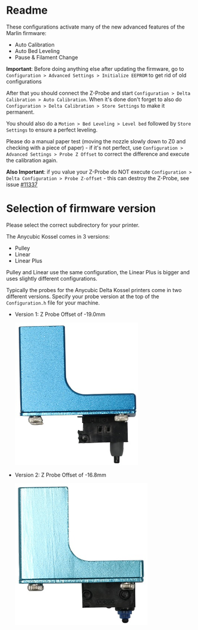 # Readme

These configurations activate many of the new advanced features of the Marlin firmware:

 * Auto Calibration
 * Auto Bed Leveling
 * Pause & Filament Change

**Important**: Before doing anything else after updating the firmware, go to
`Configuration > Advanced Settings > Initialize EEPROM` to get rid of old configurations

After that you should connect the Z-Probe and start `Configuration > Delta Calibration > Auto Calibration`. When it's done don't forget to also do `Configuration > Delta Calibration > Store Settings` to make it permanent.

You should also do a `Motion > Bed Leveling > Level bed` followed by `Store Settings` to ensure a perfect leveling.

Please do a manual paper test (moving the nozzle slowly down to Z0 and checking with a piece of paper) - if it's not perfect, use `Configuration > Advanced Settings > Probe Z Offset` to correct the difference and execute the calibration again.

**Also Important**: if you value your Z-Probe do NOT execute `Configuration > Delta Configuration > Probe Z-offset` - this can destroy the Z-Probe, see issue [#11337](https://github.com/MarlinFirmware/Marlin/issues/11337)

# Selection of firmware version

Please select the correct subdirectory for your printer.

The Anycubic Kossel comes in 3 versions:

 * Pulley
 * Linear
 * Linear Plus

 Pulley and Linear use the same configuration, the Linear Plus is bigger and uses slightly different configurations.

Typically the probes for the Anycubic Delta Kossel printers come in two different versions. Specify your probe version at the top of the `Configuration.h` file for your machine.

  * Version 1: Z Probe Offset of -19.0mm

  	![Version 1 Probe](images/Version1Probe.jpg)

  * Version 2: Z Probe Offset of -16.8mm

  	![Version 2 Probe](images/Version2Probe.jpg)

